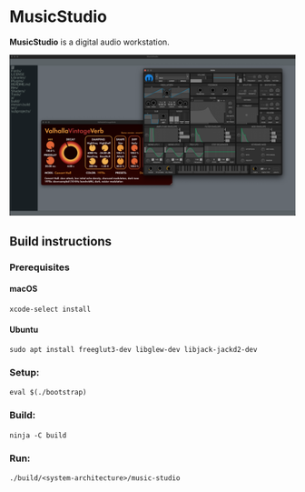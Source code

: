 # MusicStudio

**MusicStudio** is a digital audio workstation.

![MusicStudio](Res/MusicStudio.png)

## Build instructions

### Prerequisites

#### macOS

    xcode-select install

#### Ubuntu

    sudo apt install freeglut3-dev libglew-dev libjack-jackd2-dev

### Setup:

    eval $(./bootstrap)

### Build:

    ninja -C build

### Run:

    ./build/<system-architecture>/music-studio
